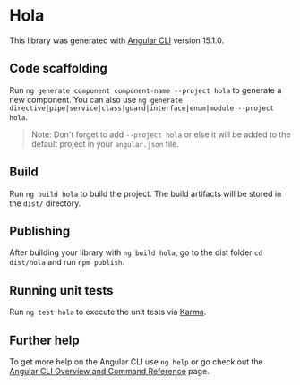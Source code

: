 # Hola

This library was generated with [Angular CLI](https://github.com/angular/angular-cli) version 15.1.0.

## Code scaffolding

Run `ng generate component component-name --project hola` to generate a new component. You can also use `ng generate directive|pipe|service|class|guard|interface|enum|module --project hola`.
> Note: Don't forget to add `--project hola` or else it will be added to the default project in your `angular.json` file. 

## Build

Run `ng build hola` to build the project. The build artifacts will be stored in the `dist/` directory.

## Publishing

After building your library with `ng build hola`, go to the dist folder `cd dist/hola` and run `npm publish`.

## Running unit tests

Run `ng test hola` to execute the unit tests via [Karma](https://karma-runner.github.io).

## Further help

To get more help on the Angular CLI use `ng help` or go check out the [Angular CLI Overview and Command Reference](https://angular.io/cli) page.
